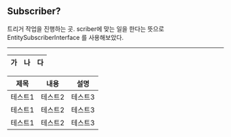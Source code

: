 ## Subscriber?
트리거 작업을 진행하는 곳.
scriber에 맞는 일을 한다는 뜻으로 EntitySubscriberInterface 를 사용해보았다.

---
|가|나|다
|-----|-----|-----|



|제목|내용|설명|
|------|---|---|
|테스트1|테스트2|테스트3|
|테스트1|테스트2|테스트3|
|테스트1|테스트2|테스트3|